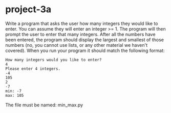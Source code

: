 # project-3a

Write a program that asks the user how many integers they would like to enter.  You can assume they will enter an integer >= 1.
The program will then prompt the user to enter that many integers.  After all the numbers have been entered, the program should
display the largest and smallest of those numbers (no, you cannot use lists, or any other material we haven't covered).
When you run your program it should match the following format:
```
How many integers would you like to enter?
4
Please enter 4 integers.
-4
105
2
-7
min: -7
max: 105
```
The file must be named: min_max.py
